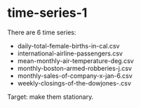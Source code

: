 # time-series-1
There are 6 time series: 
- daily-total-female-births-in-cal.csv
- international-airline-passengers.csv
- mean-monthly-air-temperature-deg.csv
- monthly-boston-armed-robberies-j.csv
- monthly-sales-of-company-x-jan-6.csv
- weekly-closings-of-the-dowjones-.csv

Target: make them stationary.
